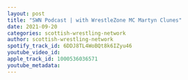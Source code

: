 ```yaml
---
layout: post
title: "SWN Podcast | with WrestleZone MC Martyn Clunes"
date: 2021-09-20
categories: scottish-wrestling-network
author: scottish-wrestling-network
spotify_track_id: 6DDJ8TL4WoBQt8k6IZyu46
youtube_video_id: 
apple_track_id: 1000536036571
youtube_metadata: 
---
```

